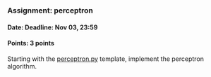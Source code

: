### Assignment: perceptron
#### Date: Deadline: Nov 03, 23:59
#### Points: 3 points

Starting with the [perceptron.py](https://github.com/ufal/npfl129/tree/master/labs/02/perceptron.py)
template, implement the perceptron algorithm.
